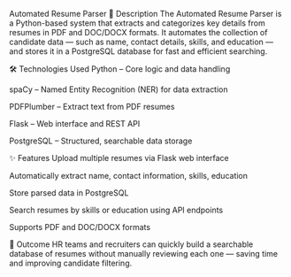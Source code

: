 Automated Resume Parser
📌 Description
The Automated Resume Parser is a Python-based system that extracts and categorizes key details from resumes in PDF and DOC/DOCX formats. It automates the collection of candidate data — such as name, contact details, skills, and education — and stores it in a PostgreSQL database for fast and efficient searching.

🛠 Technologies Used
Python – Core logic and data handling

spaCy – Named Entity Recognition (NER) for data extraction

PDFPlumber – Extract text from PDF resumes

Flask – Web interface and REST API

PostgreSQL – Structured, searchable data storage

✨ Features
Upload multiple resumes via Flask web interface

Automatically extract name, contact information, skills, education

Store parsed data in PostgreSQL

Search resumes by skills or education using API endpoints

Supports PDF and DOC/DOCX formats

🎯 Outcome
HR teams and recruiters can quickly build a searchable database of resumes without manually reviewing each one — saving time and improving candidate filtering.

